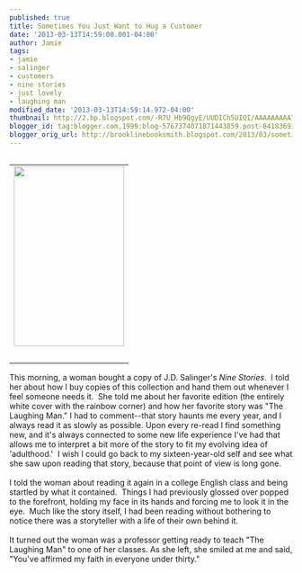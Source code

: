 ```yaml
---
published: true
title: Sometimes You Just Want to Hug a Customer
date: '2013-03-13T14:59:00.001-04:00'
author: Jamie
tags:
- jamie
- salinger
- customers
- nine stories
- just lovely
- laughing man
modified_date: '2013-03-13T14:59:14.972-04:00'
thumbnail: http://2.bp.blogspot.com/-R7U_Hb9QgyE/UUDICh5UIQI/AAAAAAAAATI/WL06Ls-V21c/s72-c/ninestories.jpg
blogger_id: tag:blogger.com,1999:blog-5767374071871443859.post-8418369125083661931
blogger_orig_url: http://brooklinebooksmith.blogspot.com/2013/03/sometimes-you-just-want-to-hug-customer.html
---
```


<table cellpadding="0" cellspacing="0" class="tr-caption-container" style="float: right; margin-left: 1em; text-align: right;"><tbody><tr><td style="text-align: center;"><a href="http://2.bp.blogspot.com/-R7U_Hb9QgyE/UUDICh5UIQI/AAAAAAAAATI/WL06Ls-V21c/s1600/ninestories.jpg" imageanchor="1" style="clear: right; margin-bottom: 1em; margin-left: auto; margin-right: auto;"><img border="0" height="320" src="http://2.bp.blogspot.com/-R7U_Hb9QgyE/UUDICh5UIQI/AAAAAAAAATI/WL06Ls-V21c/s320/ninestories.jpg" width="196" /></a></td></tr><tr><td class="tr-caption" style="text-align: center;"><br /></td></tr></tbody></table>This morning, a woman bought a copy of J.D. Salinger's <i>Nine Stories</i>. &nbsp;I told her about how I buy copies of this collection and hand them out whenever I feel someone needs it. &nbsp;She told me about her favorite edition (the entirely white cover with the rainbow corner) and how her favorite story was "The Laughing Man." I had to comment--that story haunts me every year, and I always read it as slowly as possible. Upon every re-read I find something new, and it's always connected to some new life experience I've had that allows me to interpret a bit more of the story to fit my evolving idea of 'adulthood.' &nbsp;I wish I could go back to my sixteen-year-old self and see what she saw upon reading that story, because that point of view is long gone. <br /><br />I told the woman about reading it again in a college English class and being startled by what it contained. &nbsp;Things I had previously glossed over popped to the forefront, holding my face in its hands and forcing me to look it in the eye. &nbsp;Much like the story itself, I had been reading without bothering to notice there was a storyteller with a life of their own behind it.<br /><br />It turned out the woman was a professor getting ready to teach "The Laughing Man" to one of her classes.&nbsp;As she left, she smiled at me and said, "You've affirmed my faith in everyone under thirty."<br /><br /><br /><br /><br />